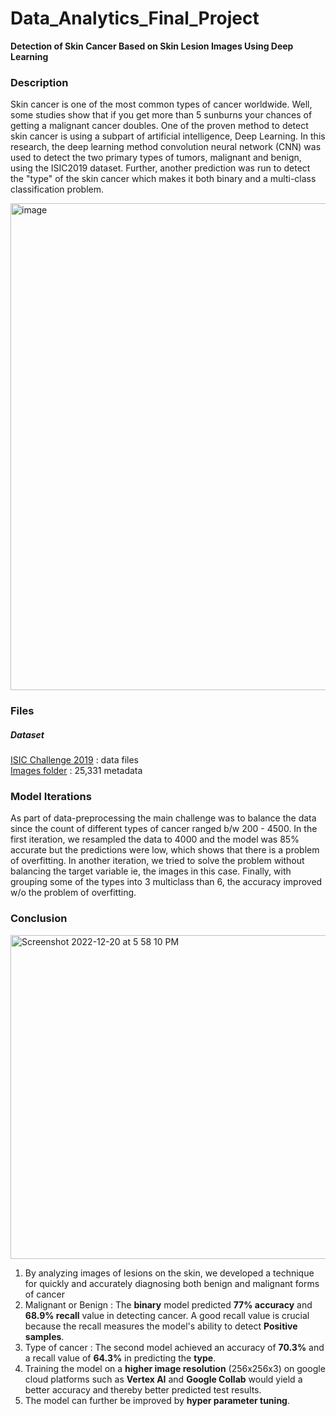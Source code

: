 # Data_Analytics_Final_Project
**Detection of Skin Cancer Based on Skin Lesion Images Using Deep Learning**

### Description  
Skin cancer is one of the most common types of cancer worldwide. Well, some studies show that if you get more than 5 sunburns your chances of getting a malignant cancer doubles. One of the proven method to detect skin cancer is using a subpart of artificial intelligence, Deep Learning. In this research, the deep learning method convolution neural network (CNN) was used to detect the two primary types of tumors, malignant and benign, using the ISIC2019 dataset. Further, another prediction was run to detect the "type" of the skin cancer which makes it both binary and a multi-class classification problem.



<img width="779" alt="image" src="https://user-images.githubusercontent.com/114943213/208715943-66cce71f-8d0e-4c0b-a544-9984143badb7.png">
 
 ### Files
 ##### Dataset 
[ISIC Challenge 2019](https://isic-challenge-data.s3.amazonaws.com/2019/ISIC_2019_Training_Metadata.csv) : data files  
[Images folder](https://isic-challenge-data.s3.amazonaws.com/2019/ISIC_2019_Training_Input.zip) : 25,331 metadata

### Model Iterations
As part of data-preprocessing the main challenge was to balance the data since the count of different types of cancer ranged b/w 200 - 4500. In the first iteration, we resampled the data to 4000 and the model was 85% accurate but the predictions were low, which shows that there is a problem of overfitting. In another iteration, we tried to solve the problem without balancing the target variable ie, the images in this case. Finally, with grouping some of the types into 3 multiclass than 6, the accuracy improved w/o the problem of overfitting. 

### Conclusion
<img width="518" alt="Screenshot 2022-12-20 at 5 58 10 PM" src="https://user-images.githubusercontent.com/114943213/208723200-06c752a1-9813-473a-8603-dceb2d3fd8d6.png"> 

1. By analyzing images of lesions on the skin, we developed a technique for quickly
and accurately diagnosing both benign and malignant forms of cancer
2. Malignant or Benign : The **binary** model predicted **77% accuracy** and **68.9% recall** value in detecting cancer. A good recall value is crucial because the recall measures the model's ability to detect **Positive samples**.
3. Type of cancer : The second model achieved an accuracy of **70.3%** and a recall value of **64.3%** in predicting the **type**.
4. Training the model on a **higher image resolution** (256x256x3) on google cloud platforms such as **Vertex AI** and **Google Collab** would yield a better accuracy and thereby better predicted test results.
5. The model can further be improved by **hyper parameter tuning**. 
